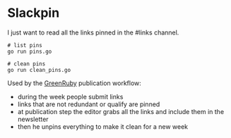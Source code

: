 Slackpin
===========

I just want to read all the links pinned in the #links channel.

    # list pins 
    go run pins.go

    # clean pins
    go run clean_pins.go

Used by the [GreenRuby][1] publication workflow:

- during the week people submit links
- links that are not redundant or qualify are pinned
- at publication step the editor grabs all the links and include them in the newsletter
- then he unpins everything to make it clean for a new week


[1]: http://greenruby.org
